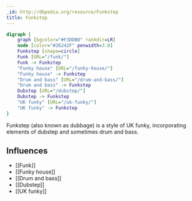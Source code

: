 ```yaml
---
_id: http://dbpedia.org/resource/Funkstep
title: Funkstep
---
```


```dot
digraph {
	graph [bgcolor="#F3DDB8" rankdir=LR]
	node [color="#26242F" penwidth=3.0]
	Funkstep [shape=circle]
	Funk [URL="/funk/"]
	Funk -> Funkstep
	"Funky house" [URL="/funky-house/"]
	"Funky house" -> Funkstep
	"Drum and bass" [URL="/drum-and-bass/"]
	"Drum and bass" -> Funkstep
	Dubstep [URL="/dubstep/"]
	Dubstep -> Funkstep
	"UK funky" [URL="/uk-funky/"]
	"UK funky" -> Funkstep
}
```

Funkstep (also known as dubbage) is a style of UK funky, incorporating elements of dubstep and sometimes drum and bass.

## Influences
- [[Funk]]
- [[Funky house]]
- [[Drum and bass]]
- [[Dubstep]]
- [[UK funky]]
